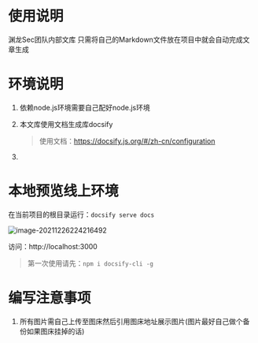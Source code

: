 # 使用说明
渊龙Sec团队内部文库
只需将自己的Markdown文件放在项目中就会自动完成文章生成

# 环境说明

1. 依赖node.js环境需要自己配好node.js环境

2. 本文库使用文档生成库docsify

   > 使用文档：https://docsify.js.org/#/zh-cn/configuration

3. 

# 本地预览线上环境

在当前项目的根目录运行：`docsify serve docs`

![image-20211226224216492](https://i.niupic.com/images/2021/12/26/9Stx.png)

访问：http://localhost:3000

> 第一次使用请先：`npm i docsify-cli -g`

# 编写注意事项

1. 所有图片需自己上传至图床然后引用图床地址展示图片(图片最好自己做个备份如果图床挂掉的话)


